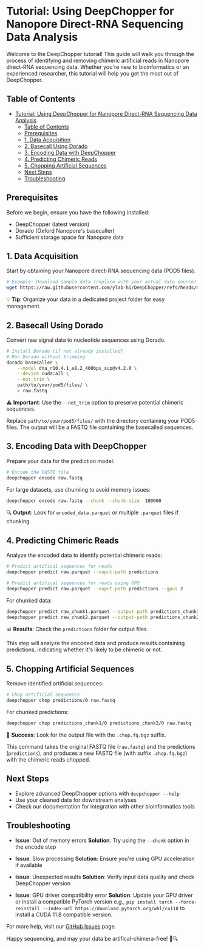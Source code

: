 # Tutorial: Using DeepChopper for Nanopore Direct-RNA Sequencing Data Analysis

Welcome to the DeepChopper tutorial! This guide will walk you through the process of identifying and removing chimeric artificial reads in Nanopore direct-RNA sequencing data.
Whether you're new to bioinformatics or an experienced researcher, this tutorial will help you get the most out of DeepChopper.

## Table of Contents

- [Tutorial: Using DeepChopper for Nanopore Direct-RNA Sequencing Data Analysis](#tutorial-using-deepchopper-for-nanopore-direct-rna-sequencing-data-analysis)
  - [Table of Contents](#table-of-contents)
  - [Prerequisites](#prerequisites)
  - [1. Data Acquisition](#1-data-acquisition)
  - [2. Basecall Using Dorado](#2-basecall-using-dorado)
  - [3. Encoding Data with DeepChopper](#3-encoding-data-with-deepchopper)
  - [4. Predicting Chimeric Reads](#4-predicting-chimeric-reads)
  - [5. Chopping Artificial Sequences](#5-chopping-artificial-sequences)
  - [Next Steps](#next-steps)
  - [Troubleshooting](#troubleshooting)

## Prerequisites

Before we begin, ensure you have the following installed:

- DeepChopper (latest version)
- Dorado (Oxford Nanopore's basecaller)
- Sufficient storage space for Nanopore data

## 1. Data Acquisition

Start by obtaining your Nanopore direct-RNA sequencing data (POD5 files).

```bash
# Example: Download sample data (replace with your actual data source)
wget https://raw.githubusercontent.com/ylab-hi/DeepChopper/refs/heads/main/tests/data/200cases.pod5
```

💡 **Tip**: Organize your data in a dedicated project folder for easy management.

## 2. Basecall Using Dorado

Convert raw signal data to nucleotide sequences using Dorado.

```bash
# Install Dorado (if not already installed)
# Run Dorado without trimming
dorado basecaller \
    --model dna_r10.4.1_e8.2_400bps_sup@v4.2.0 \
    --device cuda:all \
    --not_trim \
    path/to/your/pod5/files/ \
    > raw.fastq
```

⚠️ **Important**: Use the `--not_trim` option to preserve potential chimeric sequences.

Replace `path/to/your/pod5/files/` with the directory containing your POD5 files.
The output will be a FASTQ file containing the basecalled sequences.

## 3. Encoding Data with DeepChopper

Prepare your data for the prediction model:

```bash
# Encode the FASTQ file
deepchopper encode raw.fastq
```

For large datasets, use chunking to avoid memory issues:

```bash
deepchopper encode raw.fastq --chunk --chunk-size  100000
```

🔍 **Output**: Look for `encoded_data.parquet` or multiple `.parquet` files if chunking.

## 4. Predicting Chimeric Reads

Analyze the encoded data to identify potential chimeric reads:

```bash
# Predict artifical sequences for reads
deepchopper predict raw.parquet --ouput-path predictions

# Predict artifical sequences for reads using GPU
deepchopper predict raw.parquet --ouput-path predictions --gpus 2
```

For chunked data:

```bash
deepchopper predict raw_chunk1.parquet --output-path predictions_chunk1
deepchopper predict raw_chunk2.parquet --output-path predictions_chunk2
```

📊 **Results**: Check the `predictions` folder for output files.

This step will analyze the encoded data and produce results containing predictions, indicating whether it's likely to be chimeric or not.

## 5. Chopping Artificial Sequences

Remove identified artificial sequences:

```bash
# Chop artificial sequences
deepchopper chop predictions/0 raw.fastq
```

For chunked predictions:

```bash
deepchopper chop predictions_chunk1/0 predictions_chunk2/0 raw.fastq
```

🎉 **Success**: Look for the output file with the `.chop.fq.bgz` suffix.

This command takes the original FASTQ file (`raw.fastq`) and the predictions (`predictions`), and produces a new FASTQ file (with suffix `.chop.fq.bgz`) with the chimeric reads chopped.

## Next Steps

- Explore advanced DeepChopper options with `deepchopper --help`
- Use your cleaned data for downstream analyses
- Check our documentation for integration with other bioinformatics tools

## Troubleshooting

- **Issue**: Out of memory errors
  **Solution**: Try using the `--chunk` option in the encode step

- **Issue**: Slow processing
  **Solution**: Ensure you're using GPU acceleration if available

- **Issue**: Unexpected results
  **Solution**: Verify input data quality and check DeepChopper version

- **Issue**: GPU driver compatibility error
  **Solution**: Update your GPU driver or install a compatible PyTorch version e.g., `pip install torch --force-reinstall --index-url https://download.pytorch.org/whl/cu118` to install a CUDA 11.8 compatible version.

For more help, visit our [GitHub Issues](https://github.com/ylab-hi/DeepChopper/issues) page.

Happy sequencing, and may your data be artifical-chimera-free! 🧬🔍
